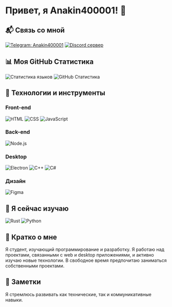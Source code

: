 # Привет, я Anakin400001! 👋

## 📬 Связь со мной
[![Telegram: Anakin400001](https://img.shields.io/badge/%40Anakin400001-ADD8E6?style=for-the-badge&logo=telegram&labelColor=151515&color=28a7e7#gh-dark-mode-only)](https://t.me/Anakin400001)
[![Discord сервер](https://img.shields.io/discord/1103013741991317504?style=for-the-badge&logo=discord&labelColor=151515&color=5865f2)](https://discord.gg/3RTgFesC)

## 📊 Моя GitHub Статистика
![Статистика языков](https://github-readme-stats.vercel.app/api/top-langs?username=Anakin400001&layout=compact&langs_count=8&card_width=500&hide_border=true&bg_color=00000000&text_color=ffffff&title_color=ffffff&locale=ru)
![GitHub Статистика](https://github-readme-stats.vercel.app/api?username=Anakin400001&count_private=true&show_icons=true&hide_border=true&bg_color=00000000&text_color=ffffff&title_color=ffffff&locale=ru)

## 🔧 Технологии и инструменты
### Front-end
![HTML](https://img.shields.io/badge/HTML-C04DFF?style=for-the-badge&logo=html5&labelColor=000000&color=e34f26)
![CSS](https://img.shields.io/badge/CSS-1572B6?style=for-the-badge&logo=css3&labelColor=000000&color=f5f5f5)
![JavaScript](https://img.shields.io/badge/JavaScript-FFD700?style=for-the-badge&logo=javascript&labelColor=000000&color=FFD700)

### Back-end
![Node.js](https://img.shields.io/badge/Node.js-339933?style=for-the-badge&logo=node.js&labelColor=000000&color=339933)

### Desktop
![Electron](https://img.shields.io/badge/electron-34A85A?style=for-the-badge&logo=electron&labelColor=000000&color=34A85A)
![C++](https://img.shields.io/badge/C++-00599C?style=for-the-badge&logo=c%2B%2B&labelColor=000000&color=00599C)
![C#](https://img.shields.io/badge/C%23-239120?style=for-the-badge&logo=c-sharp&labelColor=000000&color=239120)

### Дизайн
![Figma](https://img.shields.io/badge/FIGMA-F24E1E?style=for-the-badge&logo=FIGMA&labelColor=000000&color=F24E1E)

## 🌱 Я сейчас изучаю
![Rust](https://img.shields.io/badge/Rust-000000?style=for-the-badge&logo=rust&labelColor=000000&color=000000)
![Python](https://img.shields.io/badge/Python-3776AB?style=for-the-badge&logo=python&labelColor=000000&color=3776AB)

## 📘 Кратко о мне
Я студент, изучающий программирование и разработку. Я работаю над проектами, связанными с web и desktop приложениями, и активно изучаю новые технологии. В свободное время предпочитаю заниматься собственными проектами.

## 📌 Заметки
Я стремлюсь развивать как технические, так и коммуникативные навыки.
